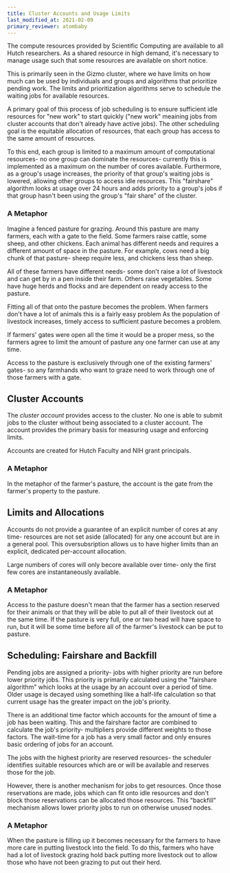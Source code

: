 ```yaml
---
title: Cluster Accounts and Usage Limits
last_modified_at: 2021-02-09
primary_reviewer: atombaby
---
```


The compute resources provided by Scientific Computing are available to all Hutch researchers.  As a shared resource in high demand, it's necessary to manage usage such that some resources are available on short notice.

This is primarily seen in the Gizmo cluster, where we have limits on how much can be used by individuals and groups and algorithms that prioritize pending work.  The limits and prioritization algorithms serve to schedule the waiting jobs for available resources.

A primary goal of this process of job scheduling is to ensure sufficient idle resources for "new work" to start quickly ("new work" meaining jobs from cluster accounts that don't already have active jobs).  The other scheduling goal is the equitable allocation of resources, that each group has access to the same amount of resources.

To this end, each group is limited to a maximum amount of computational resources- no one group can dominate the resources- currently this is implemented as a maximum on the number of cores available.  Furthermore, as a group's usage increases, the priority of that group's waiting jobs is lowered, allowing other groups to access idle resources.  This "fairshare" algorithm looks at usage over 24 hours and adds priority to a group's jobs if that group hasn't been using the group's "fair share" of the cluster.

### A Metaphor

Imagine a fenced pasture for grazing.  Around this pasture are many farmers, each with a gate to the field.  Some farmers raise cattle, some sheep, and other chickens.  Each animal has different needs and requires a different amount of space in the pasture.  For example, cows need a big chunk of that pasture- sheep require less, and chickens less than sheep.

All of these farmers have different needs- some don't raise a lot of livestock and can get by in a pen inside their farm.  Others raise vegetables.  Some have huge herds and flocks and are dependent on ready access to the pasture.

Fitting all of that onto the pasture becomes the problem.  When farmers don't have a lot of animals this is a fairly easy problem  As the population of livestock increases, timely access to sufficient pasture becomes a problem.

If farmers' gates were open all the time it would be a proper mess, so the farmers agree to limit the amount of pasture any one farmer can use at any time.

Access to the pasture is exclusively through one of the existing farmers' gates- so any farmhands who want to graze need to work through one of those farmers with a gate.

## Cluster Accounts

The _cluster account_ provides access to the cluster.  No one is able to submit jobs to the cluster without being associated to a cluster account.  The account provides the primary basis for measuring usage and enforcing limits.

Accounts are created for Hutch Faculty and NIH grant principals.

### A Metaphor

In the metaphor of the farmer's pasture, the account is the gate from the farmer's property to the pasture. 

## Limits and Allocations

Accounts do not provide a guarantee of an explicit number of cores at any time- resources are not set aside (allocated) for any one account but are in a general pool. This oversubsription allows us to have higher limits than an explicit, dedicated per-account allocation.

Large numbers of cores will only becore available over time- only the first few cores are instantaneously available.

### A Metaphor

Access to the pasture doesn't mean that the farmer has a section reserved for their animals or that they will be able to put all of their livestock out at the same time. If the pasture is very full, one or two head will have space to run, but it will be some time before all of the farmer's livestock can be put to pasture.

## Scheduling: Fairshare and Backfill

Pending jobs are assigned a priority- jobs with higher priority are run before lower priority jobs.  This priority is primarily calculated using the "fairshare algorithm" which looks at the usage by an account over a period of time.  Older usage is decayed using something like a half-life calculation so that current usage has the greater impact on the job's priority.

There is an additional time factor which accounts for the amount of time a job has been waiting.  This and the fairshare factor are combined to calculate the job's priority- multipliers provide different weights to those factors.  The wait-time for a job has a very small factor and only ensures basic ordering of jobs for an account.

The jobs with the highest priority are reserved resources- the scheduler identifies suitable resources which are or will be available and reserves those for the job.

However, there is another mechanism for jobs to get resources.  Once those reservations are made, jobs which can fit onto idle resources and don't block those reservations can be allocated those resources.  This "backfill" mechanism allows lower priority jobs to run on otherwise unused nodes.

### A Metaphor

When the pasture is filling up it becomes necessary for the farmers to have more care in putting livestock into the field.  To do this, farmers who have had a lot of livestock grazing hold back putting more livestock out to allow those who have not been grazing to put out their herd.
